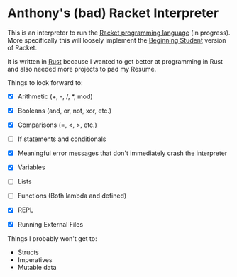 # Anthony's (bad) Racket Interpreter

This is an interpreter to run the [Racket programming language](https://racket-lang.org/) (in progress). More specifically this will loosely implement the [Beginning Student](https://docs.racket-lang.org/htdp-langs/beginner.html) version of Racket.

It is written in [Rust](https://www.rust-lang.org/) because I wanted to get better at programming in Rust and also needed more projects to pad my Resume.



Things to look forward to:
- [x] Arithmetic (+, -, /, *, mod)
- [x] Booleans (and, or, not, xor, etc.)
- [x] Comparisons (=, <, >, etc.)
- [ ] If statements and conditionals
- [x] Meaningful error messages that don't immediately crash the interpreter
- [x] Variables
- [ ] Lists
- [ ] Functions (Both lambda and defined)
- [x] REPL
- [x] Running External Files



Things I probably won't get to:
- Structs
- Imperatives
- Mutable data


